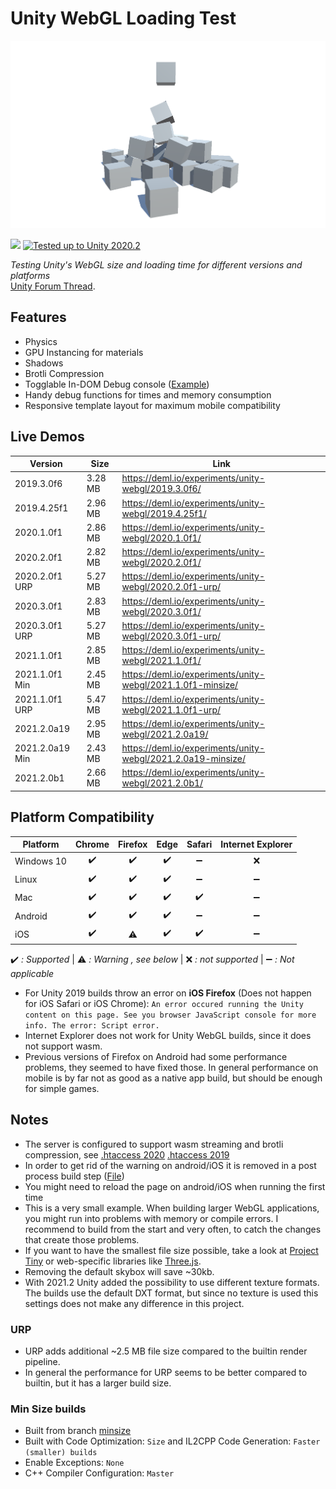 # Unity WebGL Loading Test

![Preview](./preview.png)

[![](https://img.shields.io/github/release-date/JohannesDeml/UnityWebGL-LoadingTest.svg)](https://github.com/JohannesDeml/UnityWebGL-LoadingTest/releases) [![Tested up to Unity 2020.2](https://img.shields.io/badge/tested%20up%20to%20unity-2021.1-green.svg?logo=unity&cacheSeconds=2592000)](https://unity3d.com/get-unity/download/archive)

*Testing Unity's WebGL size and loading time for different versions and platforms*  
[Unity Forum Thread](https://forum.unity.com/threads/webgl-builds-for-mobile.545877/).


## Features

* Physics
* GPU Instancing for materials
* Shadows
* Brotli Compression
* Togglable In-DOM Debug console ([Example](https://deml.io/experiments/unity-webgl/2021.1.4f1/))
* Handy debug functions for times and memory consumption
* Responsive template layout for maximum mobile compatibility

## Live Demos

Version | Size | Link
--- | --- | ---
2019.3.0f6 | 3.28 MB | https://deml.io/experiments/unity-webgl/2019.3.0f6/
2019.4.25f1 | 2.96 MB | https://deml.io/experiments/unity-webgl/2019.4.25f1/ 
2020.1.0f1 | 2.86 MB | https://deml.io/experiments/unity-webgl/2020.1.0f1/
2020.2.0f1 | 2.82 MB | https://deml.io/experiments/unity-webgl/2020.2.0f1/ 
2020.2.0f1 URP | 5.27 MB | https://deml.io/experiments/unity-webgl/2020.2.0f1-urp/ 
2020.3.0f1 | 2.83 MB | https://deml.io/experiments/unity-webgl/2020.3.0f1/ 
2020.3.0f1 URP | 5.27 MB | https://deml.io/experiments/unity-webgl/2020.3.0f1-urp/ 
2021.1.0f1 | 2.85 MB | https://deml.io/experiments/unity-webgl/2021.1.0f1/ 
2021.1.0f1 Min | 2.45 MB | https://deml.io/experiments/unity-webgl/2021.1.0f1-minsize/ 
2021.1.0f1 URP | 5.47 MB | https://deml.io/experiments/unity-webgl/2021.1.0f1-urp/ 
2021.2.0a19 | 2.95 MB | https://deml.io/experiments/unity-webgl/2021.2.0a19/ 
2021.2.0a19 Min | 2.43 MB | https://deml.io/experiments/unity-webgl/2021.2.0a19-minsize/ 
2021.2.0b1 | 2.66 MB | https://deml.io/experiments/unity-webgl/2021.2.0b1/ 

## Platform Compatibility

| Platform   | Chrome | Firefox | Edge | Safari | Internet Explorer |
| ---------- | :----: | :-----: | :--: | :----: | :---------------: |
| Windows 10 |   ✔️    |    ✔️    |  ✔️   |   ➖    |         ❌         |
| Linux      |   ✔️    |    ✔️    |  ✔️   |   ➖    |         ➖         |
| Mac        |   ✔️    |    ✔️    |  ✔️   |   ✔️    |         ➖         |
| Android    |   ✔️    |    ✔️    |  ✔️   |   ➖    |         ➖         |
| iOS        |   ✔️    |    ⚠️    |  ✔️   |   ✔️    |         ➖         |

✔️ *: Supported* | ⚠️ *: Warning , see below* | ❌ *: not supported* | ➖ *: Not applicable*

* For Unity 2019 builds throw an error on **iOS Firefox** (Does not happen for iOS Safari or iOS Chrome): `An error occured running the Unity content on this page. See you browser JavaScript console for more info. The error: Script error.`
* Internet Explorer does not work for Unity WebGL builds, since it does not support wasm.
* Previous versions of Firefox on Android had some performance problems, they seemed to have fixed those. In general performance on mobile is by far not as good as a native app build, but should be enough for simple games.

## Notes

* The server is configured to support wasm streaming and brotli compression, see [.htaccess 2020](./Configuration/2020/.htaccess)  [.htaccess 2019](./Configuration/2019/.htaccess)
* In order to get rid of the warning on android/iOS it is removed in a post process build step ([File](./Assets/Scripts/Editor/RemoveMobileSupportWarningWebBuild.cs))
* You might need to reload the page on android/iOS when running the first time
* This is a very small example. When building larger WebGL applications, you might run into problems with memory or compile errors. I recommend to build from the start and very often, to catch the changes that create those problems.
* If you want to have the smallest file size possible, take a look at [Project Tiny](https://forum.unity.com/forums/project-tiny.151/) or web-specific libraries like [Three.js](https://threejs.org/).
* Removing the default skybox will save ~30kb.
* With 2021.2 Unity added the possibility to use different texture formats. The builds use the default DXT format, but since no texture is used this settings does not make any difference in this project.

### URP
* URP adds additional ~2.5 MB file size compared to the builtin render pipeline.
* In general the performance for URP seems to be better compared to builtin, but it has a larger build size.


### Min Size builds
* Built from branch [minsize](../../tree/minsize)
* Built with Code Optimization: `Size` and IL2CPP Code Generation: `Faster (smaller) builds`
* Enable Exceptions: `None`
* C++ Compiler Configuration: `Master` 
